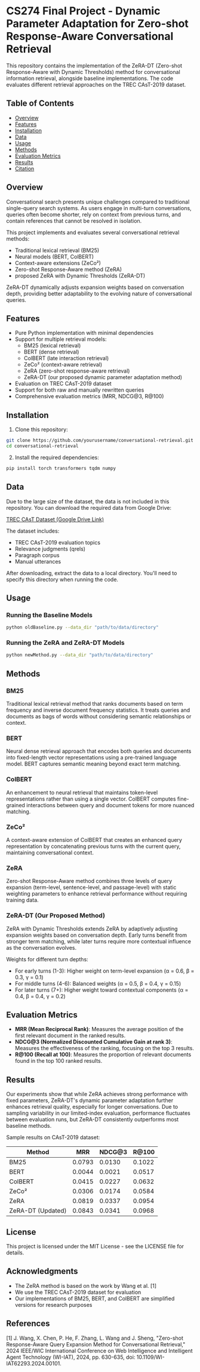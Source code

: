 # CS274 Final Project - Dynamic Parameter Adaptation for Zero-shot Response-Aware Conversational Retrieval

This repository contains the implementation of the ZeRA-DT (Zero-shot Response-Aware with Dynamic Thresholds) method for conversational information retrieval, alongside baseline implementations. The code evaluates different retrieval approaches on the TREC CAsT-2019 dataset.

## Table of Contents
- [Overview](#overview)
- [Features](#features)
- [Installation](#installation)
- [Data](#data)
- [Usage](#usage)
- [Methods](#methods)
- [Evaluation Metrics](#evaluation-metrics)
- [Results](#results)
- [Citation](#citation)

## Overview

Conversational search presents unique challenges compared to traditional single-query search systems. As users engage in multi-turn conversations, queries often become shorter, rely on context from previous turns, and contain references that cannot be resolved in isolation.

This project implements and evaluates several conversational retrieval methods:
- Traditional lexical retrieval (BM25)
- Neural models (BERT, ColBERT)
- Context-aware extensions (ZeCo²)
- Zero-shot Response-Aware method (ZeRA)
- proposed ZeRA with Dynamic Thresholds (ZeRA-DT)

ZeRA-DT dynamically adjusts expansion weights based on conversation depth, providing better adaptability to the evolving nature of conversational queries.

## Features

- Pure Python implementation with minimal dependencies
- Support for multiple retrieval models:
  - BM25 (lexical retrieval)
  - BERT (dense retrieval)
  - ColBERT (late interaction retrieval)
  - ZeCo² (context-aware retrieval)
  - ZeRA (zero-shot response-aware retrieval)
  - ZeRA-DT (our proposed dynamic parameter adaptation method)
- Evaluation on TREC CAsT-2019 dataset
- Support for both raw and manually rewritten queries
- Comprehensive evaluation metrics (MRR, NDCG@3, R@100)

## Installation

1. Clone this repository:
```bash
git clone https://github.com/yourusername/conversational-retrieval.git
cd conversational-retrieval
```

2. Install the required dependencies:
```bash
pip install torch transformers tqdm numpy
```

## Data

Due to the large size of the dataset, the data is not included in this repository. You can download the required data from Google Drive:

[TREC CAsT Dataset (Google Drive Link)](https://drive.google.com/drive/folders/1U0HXobqbgsqPaDkhzQOCkvIltY39z7g6?usp=sharing)

The dataset includes:
- TREC CAsT-2019 evaluation topics
- Relevance judgments (qrels)
- Paragraph corpus
- Manual utterances

After downloading, extract the data to a local directory. You'll need to specify this directory when running the code.

## Usage

### Running the Baseline Models

```bash
python oldBaseline.py --data_dir "path/to/data/directory"
```

### Running the ZeRA and ZeRA-DT Models

```bash
python newMethod.py --data_dir "path/to/data/directory" 
```

## Methods

### BM25
Traditional lexical retrieval method that ranks documents based on term frequency and inverse document frequency statistics. It treats queries and documents as bags of words without considering semantic relationships or context.

### BERT
Neural dense retrieval approach that encodes both queries and documents into fixed-length vector representations using a pre-trained language model. BERT captures semantic meaning beyond exact term matching.

### ColBERT
An enhancement to neural retrieval that maintains token-level representations rather than using a single vector. ColBERT computes fine-grained interactions between query and document tokens for more nuanced matching.

### ZeCo²
A context-aware extension of ColBERT that creates an enhanced query representation by concatenating previous turns with the current query, maintaining conversational context.

### ZeRA
Zero-shot Response-Aware method combines three levels of query expansion (term-level, sentence-level, and passage-level) with static weighting parameters to enhance retrieval performance without requiring training data.

### ZeRA-DT (Our Proposed Method)
ZeRA with Dynamic Thresholds extends ZeRA by adaptively adjusting expansion weights based on conversation depth. Early turns benefit from stronger term matching, while later turns require more contextual influence as the conversation evolves.

Weights for different turn depths:
- For early turns (1-3): Higher weight on term-level expansion (α = 0.6, β = 0.3, γ = 0.1)
- For middle turns (4-6): Balanced weights (α = 0.5, β = 0.4, γ = 0.15)
- For later turns (7+): Higher weight toward contextual components (α = 0.4, β = 0.4, γ = 0.2)

## Evaluation Metrics

- **MRR (Mean Reciprocal Rank)**: Measures the average position of the first relevant document in the ranked results.
- **NDCG@3 (Normalized Discounted Cumulative Gain at rank 3)**: Measures the effectiveness of the ranking, focusing on the top 3 results.
- **R@100 (Recall at 100)**: Measures the proportion of relevant documents found in the top 100 ranked results.

## Results

Our experiments show that while ZeRA achieves strong performance with fixed parameters, ZeRA-DT's dynamic parameter adaptation further enhances retrieval quality, especially for longer conversations. Due to sampling variability in our limited-index evaluation, performance fluctuates between evaluation runs, but ZeRA-DT consistently outperforms most baseline methods.

Sample results on CAsT-2019 dataset:

| Method          | MRR    | NDCG@3 | R@100  |
|-----------------|--------|--------|--------|
| BM25            | 0.0793 | 0.0130 | 0.1022 |
| BERT            | 0.0044 | 0.0021 | 0.0517 |
| ColBERT         | 0.0415 | 0.0227 | 0.0632 |
| ZeCo²           | 0.0306 | 0.0174 | 0.0584 |
| ZeRA            | 0.0819 | 0.0337 | 0.0954 |
| ZeRA-DT (Updated)| 0.0843 | 0.0341 | 0.0968 |

## License

This project is licensed under the MIT License - see the LICENSE file for details.

## Acknowledgments

- The ZeRA method is based on the work by Wang et al. [1]
- We use the TREC CAsT-2019 dataset for evaluation
- Our implementations of BM25, BERT, and ColBERT are simplified versions for research purposes

## References

[1] J. Wang, X. Chen, P. He, F. Zhang, L. Wang and J. Sheng, "Zero-shot Response-Aware Query Expansion Method for Conversational Retrieval," 2024 IEEE/WIC International Conference on Web Intelligence and Intelligent Agent Technology (WI-IAT), 2024, pp. 630-635, doi: 10.1109/WI-IAT62293.2024.00101.
